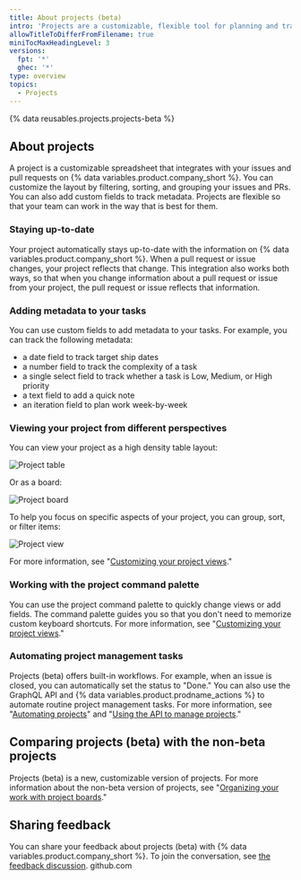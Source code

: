 ```yaml
---
title: About projects (beta)
intro: 'Projects are a customizable, flexible tool for planning and tracking work on {% data variables.product.company_short %}.'
allowTitleToDifferFromFilename: true
miniTocMaxHeadingLevel: 3
versions:
  fpt: '*'
  ghec: '*'
type: overview
topics:
  - Projects
---
```


{% data reusables.projects.projects-beta %}

## About projects

A project is a customizable spreadsheet that integrates with your issues and pull requests on {% data variables.product.company_short %}. You can customize the layout by filtering, sorting, and grouping your issues and PRs. You can also add custom fields to track metadata. Projects are flexible so that your team can work in the way that is best for them.

### Staying up-to-date

Your project automatically stays up-to-date with the information on {% data variables.product.company_short %}. When a pull request or issue changes, your project reflects that change. This integration also works both ways, so that when you change information about a pull request or issue from your project, the pull request or issue reflects that information.

### Adding metadata to your tasks

You can use custom fields to add metadata to your tasks. For example, you can track the following metadata:

- a date field to track target ship dates
- a number field to track the complexity of a task
- a single select field to track whether a task is Low, Medium, or High priority
- a text field to add a quick note
- an iteration field to plan work week-by-week

### Viewing your project from different perspectives

You can view your project as a high density table layout:

![Project table](/assets/images/help/issues/projects_table.png)

Or as a board:

![Project board](/assets/images/help/issues/projects_board.png)

To help you focus on specific aspects of your project, you can group, sort, or filter items:

![Project view](/assets/images/help/issues/project_view.png)

For more information, see "[Customizing your project views](/issues/trying-out-the-new-projects-experience/customizing-your-project-views)."

### Working with the project command palette

You can use the project command palette to quickly change views or add fields. The command palette guides you so that you don't need to memorize custom keyboard shortcuts. For more information, see "[Customizing your project views](/issues/trying-out-the-new-projects-experience/customizing-your-project-views)."

### Automating project management tasks

Projects (beta) offers built-in workflows. For example, when an issue is closed, you can automatically set the status to "Done." You can also use the GraphQL API and {% data variables.product.prodname_actions %} to automate routine project management tasks. For more information, see "[Automating projects](/issues/trying-out-the-new-projects-experience/automating-projects)" and "[Using the API to manage projects](/issues/trying-out-the-new-projects-experience/using-the-api-to-manage-projects)."

## Comparing projects (beta) with the non-beta projects

Projects (beta) is a new, customizable version of projects. For more information about the non-beta version of projects, see "[Organizing your work with project boards](/issues/organizing-your-work-with-project-boards)."

## Sharing feedback

You can share your feedback about projects (beta) with {% data variables.product.company_short %}. To join the conversation, see [the feedback discussion](https://github.com/github/feedback/discussions/categories/issues-feedback).
github.com
